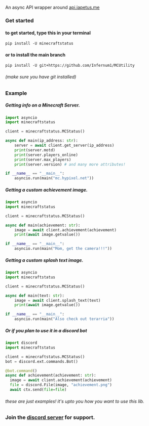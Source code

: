 

An async API wrapper around [api.iapetus.me](https://github.com/Iapetus-11/api.iapetus11.me)


### Get started

#### to get started, type this in your terminal
```
pip install -U minecraftstatus
```

#### or to install the main branch
```
pip install -U git+https://github.com/Infernum1/MCUtility
```
###### (make sure you have git installed)
### Example
##### Getting info on a Minecraft Server.

```py
import asyncio
import minecraftstatus

client = minecraftstatus.MCStatus()

async def main(ip_address: str):
    server = await client.get_server(ip_address)
    print(server.motd)
    print(server.players_online)
    print(server.max_players)
    print(server.version) # and many more attributes!

if __name__ == "__main__":
    asyncio.run(main("mc.hypixel.net"))
```

##### Getting a custom achievement image.

```py
import asyncio
import minecraftstatus

client = minecraftstatus.MCStatus()

async def main(achievement: str):
    image = await client.achievement(achievement)
    print(await image.getvalue())

if __name__ == "__main__":
    asyncio.run(main("Mom, get the camera!!!"))
```

##### Getting a custom splash text image.

```py
import asyncio
import minecraftstatus

client = minecraftstatus.MCStatus()

async def main(text: str):
    image = await client.splash_text(text)
    print(await image.getvalue())

if __name__ == "__main__":
    asyncio.run(main("Also check out terarria"))
```

##### Or if you plan to use it in a discord bot

```py
import discord
import minecraftstatus

client = minecraftstatus.MCStatus()
bot = discord.ext.commands.Bot()

@bot.command()
async def achievement(achievement: str):
  image = await client.achievement(achievement)
  file = discord.File(image, "achievement.png")
  await ctx.send(file=file)
```

###### these are just examples! it's upto you how you want to use this lib.

### Join the [discord server](https://discord.gg/jJqJ3rjgqg) for support.